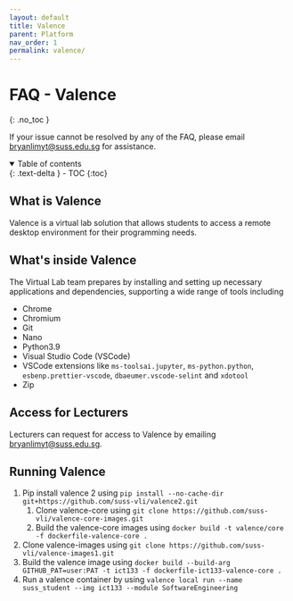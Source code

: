 ```yaml
---
layout: default
title: Valence
parent: Platform
nav_order: 1
permalink: valence/
---
```


# FAQ - Valence
{: .no_toc }

If your issue cannot be resolved by any of the FAQ, please email <bryanlimyt@suss.edu.sg> for assistance. <!-- <vlisupport@suss.edu.sg> -->

<details open markdown="block">
  <summary>
    Table of contents
  </summary>
  {: .text-delta }
- TOC
{:toc}
</details>

## What is Valence
Valence is a virtual lab solution that allows students to access a remote desktop environment for their programming needs.

## What's inside Valence
The Virtual Lab team prepares by installing and setting up necessary applications and dependencies, supporting a wide range of tools including

- Chrome
- Chromium
- Git
- Nano
- Python3.9
- Visual Studio Code (VSCode)
- VSCode extensions like `ms-toolsai.jupyter`, `ms-python.python`, `esbenp.prettier-vscode`, `dbaeumer.vscode-selint` and `xdotool`
- Zip 

## Access for Lecturers
Lecturers can request for access to Valence by emailing <bryanlimyt@suss.edu.sg>. <!-- <vlisupport@suss.edu.sg> -->

## Running Valence
1. Pip install valence 2 using `pip install --no-cache-dir git+https://github.com/suss-vli/valence2.git`
   1. Clone valence-core using `git clone https://github.com/suss-vli/valence-core-images.git`
   2. Build the valence-core images using `docker build -t valence/core -f dockerfile-valence-core . `
2. Clone valence-images using `git clone https://github.com/suss-vli/valence-images1.git`
3. Build the valence image using `docker build --build-arg GITHUB_PAT=user:PAT -t ict133 -f dockerfile-ict133-valence-core .`
4. Run a valence container by using `valence local run --name suss_student --img ict133 --module SoftwareEngineering`

